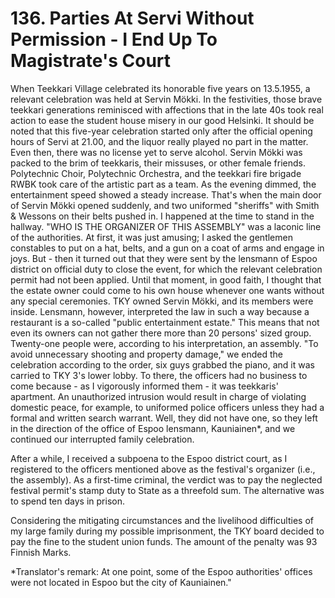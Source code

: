 


    
# 136. Parties At Servi Without Permission - I End Up To Magistrate's Court

When Teekkari Village celebrated its honorable five years on 13.5.1955, a relevant celebration was held at Servin Mökki. In the festivities, those brave teekkari generations reminisced with affections that in the late 40s took real action to ease the student house misery in our good Helsinki. It should be noted that this five-year celebration started only after the official opening hours of Servi at 21.00, and the liquor really played no part in the matter. Even then, there was no license yet to serve alcohol. Servin Mökki was packed to the brim of teekkaris, their missuses, or other female friends. Polytechnic Choir, Polytechnic Orchestra, and the teekkari fire brigade RWBK took care of the artistic part as a team. As the evening dimmed, the entertainment speed showed a steady increase. That's when the main door of Servin Mökki opened suddenly, and two uniformed "sheriffs" with Smith & Wessons on their belts pushed in. I happened at the time to stand in the hallway.
"WHO IS THE ORGANIZER OF THIS ASSEMBLY" was a laconic line of the authorities. At first, it was just amusing; I asked the gentlemen constables to put on a hat, belts, and a gun on a coat of arms and engage in joys. But - then it turned out that they were sent by the lensmann of Espoo district on official duty to close the event, for which the relevant celebration permit had not been applied. Until that moment, in good faith, I thought that the estate owner could come to his own house whenever one wants without any special ceremonies. TKY owned Servin Mökki, and its members were inside. Lensmann, however, interpreted the law in such a way because a restaurant is a so-called "public entertainment estate." This means that not even its owners can not gather there more than 20 persons' sized group. Twenty-one people were, according to his interpretation, an assembly. "To avoid unnecessary shooting and property damage," we ended the celebration according to the order, six guys grabbed the piano, and it was carried to TKY 3's lower lobby. To there, the officers had no business to come because - as I vigorously informed them - it was teekkaris' apartment. An unauthorized intrusion would result in charge of violating domestic peace, for example, to uniformed police officers unless they had a formal and written search warrant. Well, they did not have one, so they left in the direction of the office of Espoo lensmann, Kauniainen\*, and we continued our interrupted family celebration.

After a while, I received a subpoena to the Espoo district court, as I registered to the officers mentioned above as the festival's organizer (i.e., the assembly). As a first-time criminal, the verdict was to pay the neglected festival permit's stamp duty to State as a threefold sum. The alternative was to spend ten days in prison.

Considering the mitigating circumstances and the livelihood difficulties of my large family
during my possible imprisonment, the TKY board decided to pay the fine to the student union
funds. The amount of the penalty was 93 Finnish Marks.

\*Translator's remark: At one point, some of the Espoo authorities' offices were not located in Espoo but the city of Kauniainen."
